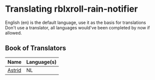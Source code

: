 # Translating rblxroll-rain-notifier

English (en) is the default language, use it as the basis for translations \
Don't use a translator, all languages would've been completed by now if allowed.

## Book of Translators

| Name                                                | Language(s) |
| --------------------------------------------------- | ----------- |
| [Astrid](https://github.com/robertsspaceindustries) | NL      |
